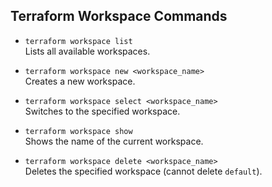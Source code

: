 ## Terraform Workspace Commands

- `terraform workspace list`  
  Lists all available workspaces.

- `terraform workspace new <workspace_name>`  
  Creates a new workspace.

- `terraform workspace select <workspace_name>`  
  Switches to the specified workspace.

- `terraform workspace show`  
  Shows the name of the current workspace.

- `terraform workspace delete <workspace_name>`  
  Deletes the specified workspace (cannot delete `default`).
